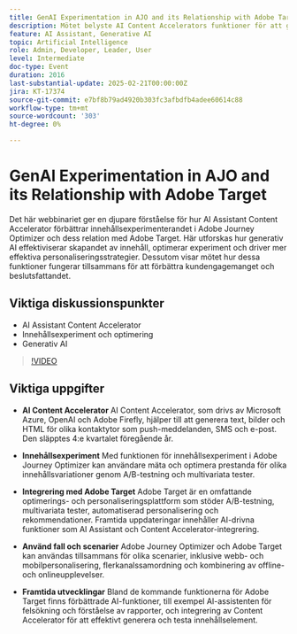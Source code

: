 ```yaml
---
title: GenAI Experimentation in AJO and its Relationship with Adobe Target
description: Mötet belyste AI Content Accelerators funktioner för att generera text, bilder och HTML, innehållsexperiment via Adobe Journey Optimizer, integrering med Adobe Target för optimering och personalisering, olika användningsexempel för kombinerade verktyg samt framtida utvecklingar inklusive förbättrade AI-funktioner.
feature: AI Assistant, Generative AI
topic: Artificial Intelligence
role: Admin, Developer, Leader, User
level: Intermediate
doc-type: Event
duration: 2016
last-substantial-update: 2025-02-21T00:00:00Z
jira: KT-17374
source-git-commit: e7bf8b79ad4920b303fc3afbdfb4adee60614c88
workflow-type: tm+mt
source-wordcount: '303'
ht-degree: 0%

---
```



# GenAI Experimentation in AJO and its Relationship with Adobe Target

Det här webbinariet ger en djupare förståelse för hur AI Assistant Content Accelerator förbättrar innehållsexperimenterandet i Adobe Journey Optimizer och dess relation med Adobe Target. Här utforskas hur generativ AI effektiviserar skapandet av innehåll, optimerar experiment och driver mer effektiva personaliseringsstrategier. Dessutom visar mötet hur dessa funktioner fungerar tillsammans för att förbättra kundengagemanget och beslutsfattandet.

## Viktiga diskussionspunkter

* AI Assistant Content Accelerator
* Innehållsexperiment och optimering
* Generativ AI

>[!VIDEO](https://video.tv.adobe.com/v/3444453/?learn=on&enablevpops)

## Viktiga uppgifter

* **AI Content Accelerator** AI Content Accelerator, som drivs av Microsoft Azure, OpenAI och Adobe Firefly, hjälper till att generera text, bilder och HTML för olika kontaktytor som push-meddelanden, SMS och e-post. Den släpptes 4:e kvartalet föregående år.

* **Innehållsexperiment** Med funktionen för innehållsexperiment i Adobe Journey Optimizer kan användare mäta och optimera prestanda för olika innehållsvariationer genom A/B-testning och multivariata tester.

* **Integrering med Adobe Target** Adobe Target är en omfattande optimerings- och personaliseringsplattform som stöder A/B-testning, multivariata tester, automatiserad personalisering och rekommendationer. Framtida uppdateringar innehåller AI-drivna funktioner som AI Assistant och Content Accelerator-integrering.

* **Använd fall och scenarier** Adobe Journey Optimizer och Adobe Target kan användas tillsammans för olika scenarier, inklusive webb- och mobilpersonalisering, flerkanalssamordning och kombinering av offline- och onlineupplevelser.

* **Framtida utvecklingar** Bland de kommande funktionerna för Adobe Target finns förbättrade AI-funktioner, till exempel AI-assistenten för felsökning och förståelse av rapporter, och integrering av Content Accelerator för att effektivt generera och testa innehållselement.
